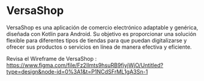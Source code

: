 # VersaShop
VersaShop es una aplicación de comercio electrónico adaptable y genérica, diseñada con Kotlin para Android. 
Su objetivo es proporcionar una solución flexible para diferentes tipos de tiendas para que puedan digitalizarse y ofrecer sus productos o servicios en línea de manera efectiva y eficiente.

Revisa el Wireframe de VersaShop : https://www.figma.com/file/Fz2Ilmts9hsuRB9fiyjWjO/Untitled?type=design&node-id=0%3A1&t=P1NCdSFrML1gA3Sn-1
